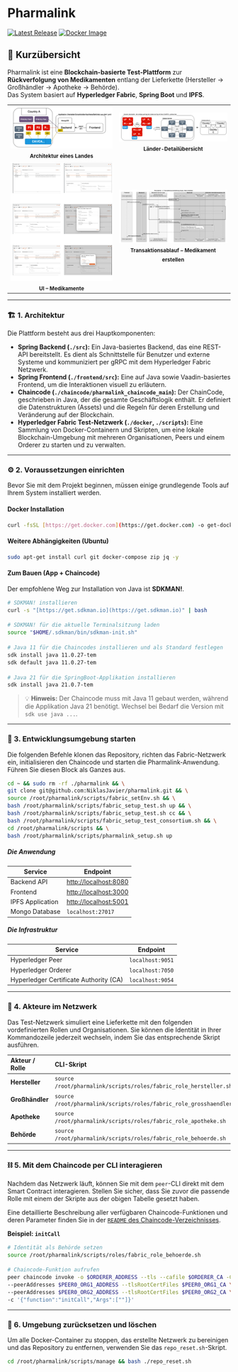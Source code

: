 # Pharmalink
[![Latest Release](https://img.shields.io/github/v/release/NiklasJavier/pharmalink?logo=github)](https://github.com/NiklasJavier/pharmalink/releases/latest)
[![Docker Image](https://img.shields.io/badge/docker-ghcr.io-blue?logo=docker)](https://github.com/NiklasJavier/pharmalink/pkgs/container/pharmalink)

## 🔹 Kurzübersicht
Pharmalink ist eine **Blockchain-basierte Test-Plattform** zur **Rückverfolgung von Medikamenten** entlang der Lieferkette (Hersteller → Großhändler → Apotheke → Behörde).  
Das System basiert auf **Hyperledger Fabric**, **Spring Boot** und **IPFS**.

<table>
  <tr>
    <td align="center">
      <a href="./docs/images/2_country-architecture_local.png">
        <img src="./docs/images/2_country-architecture_local.png" width="360" alt="Architektur eines Landes">
      </a>
      <br/><sub><b>Architektur eines Landes</b></sub>
    </td>
    <td align="center">
      <a href="./docs/images/1_network-overview_countries.png">
        <img src="./docs/images/1_network-overview_countries.png" width="360" alt="Länder-Detailübersicht">
      </a>
      <br/><sub><b>Länder-Detailübersicht</b></sub>
    </td>
  </tr>
  <tr>
    <td align="center">
      <a href="./docs/images/3_ui-medications.png">
        <img src="./docs/images/3_ui-medications.png" width="360" alt="UI – Medikamente">
      </a>
      <br/><sub><b>UI – Medikamente</b></sub>
    </td>
    <td align="center">
      <a href="./docs/images/4_transaction-sequence_med-create.png">
        <img src="./docs/images/4_transaction-sequence_med-create.png" width="360" alt="Transaktionsablauf – Medikament erstellen">
      </a>
      <br/><sub><b>Transaktionsablauf – Medikament erstellen</b></sub>
    </td>
  </tr>
</table>


---

### 🏗️ 1. Architektur

Die Plattform besteht aus drei Hauptkomponenten:

* **Spring Backend (`./src`):** Ein Java-basiertes Backend, das eine REST-API bereitstellt. Es dient als Schnittstelle für Benutzer und externe Systeme und kommuniziert per gRPC mit dem Hyperledger Fabric Netzwerk.
* **Spring Frontend (`./frontend/src`):** Eine auf Java sowie Vaadin-basiertes Frontend, um die Interaktionen visuell zu erläutern.
* **Chaincode (`./chaincode/pharmalink_chaincode_main`):** Der ChainCode, geschrieben in Java, der die gesamte Geschäftslogik enthält. Er definiert die Datenstrukturen (Assets) und die Regeln für deren Erstellung und Veränderung auf der Blockchain.
* **Hyperledger Fabric Test-Netzwerk (`./docker`, `./scripts`):** Eine Sammlung von Docker-Containern und Skripten, um eine lokale Blockchain-Umgebung mit mehreren Organisationen, Peers und einem Orderer zu starten und zu verwalten.

-----

### ⚙️ 2. Voraussetzungen einrichten

Bevor Sie mit dem Projekt beginnen, müssen einige grundlegende Tools auf Ihrem System installiert werden.

#### Docker Installation

```bash
curl -fsSL [https://get.docker.com](https://get.docker.com) -o get-docker.sh && sh get-docker.sh
```

#### Weitere Abhängigkeiten (Ubuntu)

```bash
sudo apt-get install curl git docker-compose zip jq -y
```

#### Zum Bauen (App + Chaincode)

Der empfohlene Weg zur Installation von Java ist **SDKMAN\!**.

```bash
# SDKMAN! installieren
curl -s "[https://get.sdkman.io](https://get.sdkman.io)" | bash

# SDKMAN! für die aktuelle Terminalsitzung laden
source "$HOME/.sdkman/bin/sdkman-init.sh"

# Java 11 für die Chaincodes installieren und als Standard festlegen
sdk install java 11.0.27-tem
sdk default java 11.0.27-tem

# Java 21 für die SpringBoot-Applikation installieren
sdk install java 21.0.7-tem
```

> 💡 **Hinweis:** Der Chaincode muss mit Java 11 gebaut werden, während die Applikation Java 21 benötigt. Wechsel bei Bedarf die Version mit `sdk use java ...`.

-----

### 🚀 3. Entwicklungsumgebung starten

Die folgenden Befehle klonen das Repository, richten das Fabric-Netzwerk ein, initialisieren den Chaincode und starten die Pharmalink-Anwendung. Führen Sie diesen Block als Ganzes aus.

```bash
cd ~ && sudo rm -rf ./pharmalink && \
git clone git@github.com:NiklasJavier/pharmalink.git && \
source /root/pharmalink/scripts/fabric_setEnv.sh && \
bash /root/pharmalink/scripts/fabric_setup_test.sh up && \
bash /root/pharmalink/scripts/fabric_setup_test.sh cc && \
bash /root/pharmalink/scripts/fabric_setup_test_consortium.sh && \
cd /root/pharmalink/scripts && \
bash /root/pharmalink/scripts/pharmalink_setup.sh up
```
##### Die Anwendung
| **Service**                             | **Endpoint**                  |
|-----------------------------------------|-------------------------------|
| Backend API                             | [http://localhost:8080](http://localhost:8080)         |
| Frontend                                | [http://localhost:3000](http://localhost:3000)         |
| IPFS Application                        | [http://localhost:5001](http://localhost:5001)         |
| Mongo Database                     | `localhost:27017`              |

##### Die Infrastruktur
| **Service**                             | **Endpoint**                  |
|-----------------------------------------|-------------------------------|
| Hyperledger Peer                        | `localhost:9051`              |
| Hyperledger Orderer                     | `localhost:7050`              |
| Hyperledger Certificate Authority (CA)  | `localhost:9054`              |

-----

### 👥 4. Akteure im Netzwerk

Das Test-Netzwerk simuliert eine Lieferkette mit den folgenden vordefinierten Rollen und Organisationen. Sie können die Identität in Ihrer Kommandozeile jederzeit wechseln, indem Sie das entsprechende Skript ausführen.

| Akteur / Rolle | CLI-Skript |
| :--- | :--- |
| **Hersteller** | `source /root/pharmalink/scripts/roles/fabric_role_hersteller.sh` |
| **Großhändler**| `source /root/pharmalink/scripts/roles/fabric_role_grosshaendler.sh` |
| **Apotheke** | `source /root/pharmalink/scripts/roles/fabric_role_apotheke.sh` |
| **Behörde** | `source /root/pharmalink/scripts/roles/fabric_role_behoerde.sh` |

-----

### ⛓️ 5. Mit dem Chaincode per CLI interagieren

Nachdem das Netzwerk läuft, können Sie mit dem `peer`-CLI direkt mit dem Smart Contract interagieren. Stellen Sie sicher, dass Sie zuvor die passende Rolle mit einem der Skripte aus der obigen Tabelle gesetzt haben.

Eine detaillierte Beschreibung aller verfügbaren Chaincode-Funktionen und deren Parameter finden Sie in der [`README` des Chaincode-Verzeichnisses](./chaincode/README.md).

**Beispiel: `initCall`**

```bash
# Identität als Behörde setzen
source /root/pharmalink/scripts/roles/fabric_role_behoerde.sh

# Chaincode-Funktion aufrufen
peer chaincode invoke -o $ORDERER_ADDRESS --tls --cafile $ORDERER_CA -C $CHANNEL_NAME -n $CHAINCODE \
--peerAddresses $PEER0_ORG1_ADDRESS --tlsRootCertFiles $PEER0_ORG1_CA \
--peerAddresses $PEER0_ORG2_ADDRESS --tlsRootCertFiles $PEER0_ORG2_CA \
-c '{"function":"initCall","Args":[""]}'
```

-----

### 🛑 6. Umgebung zurücksetzen und löschen

Um alle Docker-Container zu stoppen, das erstellte Netzwerk zu bereinigen und das Repository zu entfernen, verwenden Sie das `repo_reset.sh`-Skript.

```bash
cd /root/pharmalink/scripts/manage && bash ./repo_reset.sh
```